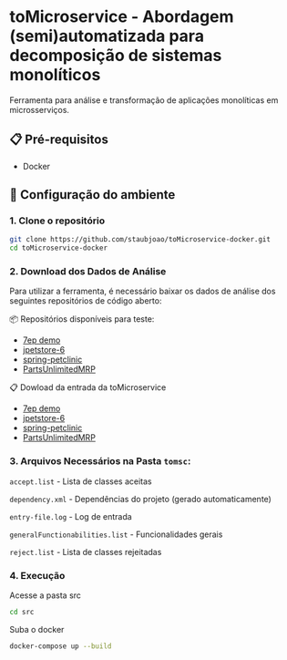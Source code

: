 # toMicroservice - Abordagem (semi)automatizada para decomposição de sistemas monolíticos

Ferramenta para análise e transformação de aplicações monolíticas em microsserviços.

## 📋 Pré-requisitos

- Docker

## 🚀 Configuração do ambiente

### 1. Clone o repositório
```bash
git clone https://github.com/staubjoao/toMicroservice-docker.git
cd toMicroservice-docker
```

### 2. Download dos Dados de Análise
Para utilizar a ferramenta, é necessário baixar os dados de análise dos seguintes repositórios de código aberto:

📦 Repositórios disponíveis para teste:
- [7ep demo](https://github.com/7ep/demo)
- [jpetstore-6](https://github.com/mybatis/jpetstore-6)
- [spring-petclinic](https://github.com/spring-projects/spring-petclinic)
- [PartsUnlimitedMRP](https://github.com/microsoft/PartsUnlimitedMRP)

📋 Dowload da entrada da toMicroservice
- [7ep demo](https://drive.google.com/file/d/1ZhmcI6lU-1b3FLZIizp01wkS6kJQuNNv/view?usp=sharing)
- [jpetstore-6](https://drive.google.com/file/d/1JSKcSGR6ji1blMctRN7GuBlcvn1DTRIC/view?usp=sharing)
- [spring-petclinic](https://drive.google.com/file/d/1kwVQbI4uApp9-ta7GGEOsMUNQ_XgPdsg/view?usp=sharing)
- [PartsUnlimitedMRP](https://drive.google.com/file/d/1JSKcSGR6ji1blMctRN7GuBlcvn1DTRIC/view?usp=sharing)

### 3. Arquivos Necessários na Pasta `tomsc`:
`accept.list` - Lista de classes aceitas

`dependency.xml` - Dependências do projeto (gerado automaticamente)

`entry-file.log` - Log de entrada

`generalFunctionabilities.list` - Funcionalidades gerais

`reject.list` - Lista de classes rejeitadas

### 4. Execução

Acesse a pasta src

```bash
cd src
```

Suba o docker

```bash
docker-compose up --build
```
